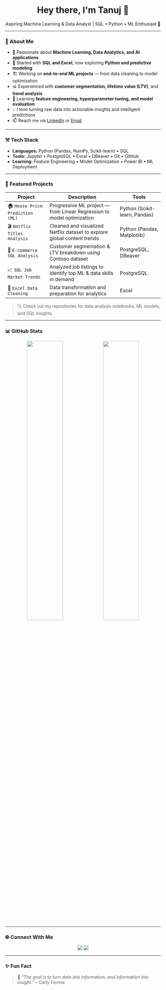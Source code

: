 <h1 align="center">Hey there, I'm Tanuj 👋</h1>

<p align="center">
  Aspiring Machine Learning & Data Analyst | SQL • Python • ML Enthusiast 🤖
</p>

---

### 🧠 About Me

- 🚀 Passionate about **Machine Learning, Data Analytics, and AI applications**  
- 🧩 Started with **SQL and Excel**, now exploring **Python and predictive modeling**  
- 🏗️ Working on **end-to-end ML projects** — from data cleaning to model optimization  
- 📊 Experienced with **customer segmentation, lifetime value (LTV)**, and **trend analysis**  
- 🌱 Learning **feature engineering, hyperparameter tuning, and model evaluation**  
- 💡 I love turning raw data into actionable insights and intelligent predictions  
- 📫 Reach me via [LinkedIn](https://www.linkedin.com/in/tanujkumai/) or [Email](mailto:tanujkumai21@gmail.com)

---

### ⚒️ Tech Stack

- **Languages:** Python (Pandas, NumPy, Scikit-learn) • SQL  
- **Tools:** Jupyter • PostgreSQL • Excel • DBeaver • Git • GitHub  
- **Learning:** Feature Engineering • Model Optimization • Power BI • ML Deployment  

---

### 🚀 Featured Projects

| Project | Description | Tools |
|--------|-------------|-------|
| 🏠 `House Price Prediction (ML)` | Progressive ML project — from Linear Regression to model optimization | Python (Scikit-learn, Pandas) |
| 🎬 `Netflix Titles Analysis` | Cleaned and visualized Netflix dataset to explore global content trends | Python (Pandas, Matplotlib) |
| 🧠 `E-commerce SQL Analysis` | Customer segmentation & LTV breakdown using Contoso dataset | PostgreSQL, DBeaver |
| 📈 `SQL Job Market Trends` | Analyzed job listings to identify top ML & data skills in demand | PostgreSQL |
| 🧹 `Excel Data Cleaning` | Data transformation and preparation for analytics | Excel |

> 🔍 Check out my repositories for data analysis notebooks, ML models, and SQL insights.

---

### 📊 GitHub Stats

<p align="center">
  <img width="48%" src="https://github-readme-stats.vercel.app/api?username=tanujkumai&show_icons=true&theme=github_dark&hide_border=true" />
  <img width="48%" src="https://github-readme-stats.vercel.app/api/top-langs/?username=tanujkumai&layout=compact&theme=github_dark&hide_border=true" />
</p>


---

### 🌐 Connect With Me

<p align="center">
  <a href="https://www.linkedin.com/in/tanujkumai/"><img src="https://img.shields.io/badge/LinkedIn-Tanuj%20Kumai-blue?style=flat-square&logo=linkedin" /></a>
  <a href="mailto:tanujkumai21@gmail.com"><img src="https://img.shields.io/badge/Email-tanujkumai21@gmail.com-red?style=flat-square&logo=gmail" /></a>
</p>

---

### ✨ Fun Fact

> 🤖 *“The goal is to turn data into information, and information into insight.”* – Carly Fiorina
